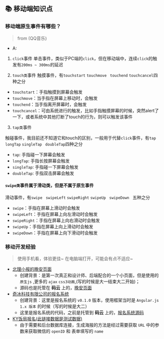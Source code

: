 ## 📚 移动端知识点
### 移动端原生事件有哪些？
> from (QQ音乐)
- A:
1. `click`事件
单击事件，类似于PC端的`click`，但在移动端中，连续`click`的触发有`200ms ~ 300ms`的延迟

2. `touch类`事件
触摸事件，有`touchstart` `touchmove` ` touchend` ` touchcancel `四种之分
- `touchstart`：手指触摸到屏幕会触发
- `touchmove`：当手指在屏幕上移动时，会触发
- `touchend`：当手指离开屏幕时，会触发
- `touchcancel`：可由系统进行的触发，比如手指触摸屏幕的时候，突然alert了一下，或者系统中其他打断了touch的行为，则可以触发该事件

3. `tap类`事件

触碰事件，我目前还不知道它和touch的区别，一般用于代替`click`事件，有`tap` ` longTap ` `singleTap` ` doubleTap`四种之分
- `tap`: 手指碰一下屏幕会触发
- `longTap`: 手指长按屏幕会触发
- `singleTap`: 手指碰一下屏幕会触发
- `doubleTap`: 手指双击屏幕会触发

#### `swipe类`事件属于滑动类，但是不属于原生事件
滑动事件，有`swipe ` `swipeLeft` ` swipeRight ` `swipeUp ` `swipeDown ` 五种之分
- `swipe`：手指在屏幕上滑动时会触发
- `swipeLeft`：手指在屏幕上向左滑动时会触发
- `swipeRight`：手指在屏幕上向右滑动时会触发
- `swipeUp`：手指在屏幕上向上滑动时会触发
- `swipeDown`：手指在屏幕上向下滑动时会触发


### 移动开发经验
> 使用手机看，体验更佳~
> 在电脑端打开，可能会有点不适应~
- [北理小报的晚安页面](https://1110qing.gitee.io/goodnight/)
    + 创建背景：是第一次真正和设计师、后端配合的一个小页面，但是使用的 `原生js` ,更多的 `ajax` `css3动画`,(写的时候是大一结束大二开始)；
    + 源码也是托管在 **码云** 上的，[晚安页面](https://1110qing.gitee.io/goodnight/)
- [奇冰科技有限公司的报名系统](https://1110qing.gitee.io/qibing/#/tab/choice1)
    + 创建背景：这里是报名系统的 `v0.1.0` 版本，使用框架当时是 `Angular.js 1.x 版本` 的时候（写的时候是大二）
    + 这里是报名系统的代码，之前是托管到 **码云** 上的，[报名系统源码](https://gitee.com/1110qing/qibing)
- [KY饭局报名(此链接数据是测试数据)](http://www.wusiqing.com/yoker_/html/singUpHtml/index.html?openId=%27holle%27&&name=%27123%27)
    + 由于需要和后台数据库连接，生成海报的方法是经过需要获取 `URL` 中的参数来获取微信的 `openID` 和 表单填写的 `name`
